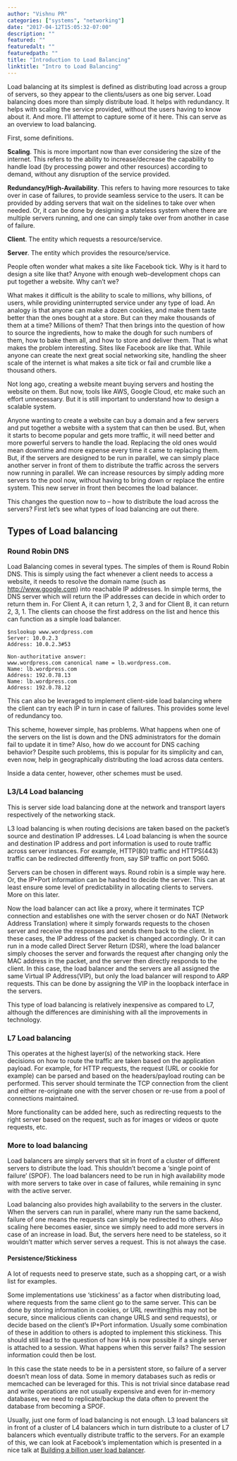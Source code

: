 ```yaml
---
author: "Vishnu PR"
categories: ["systems", "networking"]
date: "2017-04-12T15:05:32-07:00"
description: ""
featured: ""
featuredalt: ""
featuredpath: ""
title: "Introduction to Load Balancing"
linktitle: "Intro to Load Balancing"
---
```


Load balancing at its simplest is defined as distributing load across a group of servers, so they appear to the clients/users as one big server. Load balancing does more than simply distribute load. It helps with redundancy. It helps with scaling the service provided, without the users having to know about it. And more. I’ll attempt to capture some of it here. This can serve as an overview to load balancing.

First, some definitions.

**Scaling**. This is more important now than ever considering the size of the internet. This refers to the ability to increase/decrease the capability to handle load (by processing power and other resources) according to demand, without any disruption of the service provided.

**Redundancy/High-Availability**. This refers to having more resources to take over in case of failures, to provide seamless service to the users. It can be provided by adding servers that wait on the sidelines to take over when needed. Or, it can be done by designing a stateless system where there are multiple servers running, and one can simply take over from another in case of failure.

**Client**. The entity which requests a resource/service.

**Server**. The entity which provides the resource/service.

People often wonder what makes a site like Facebook tick. Why is it hard to design a site like that? Anyone with enough web-development chops can put together a website. Why can’t we?

What makes it difficult is the ability to scale to millions, why billions, of users, while providing uninterrupted service under any type of load. An analogy is that anyone can make a dozen cookies, and make them taste better than the ones bought at a store. But can they make thousands of them at a time? Millions of them? That then brings into the question of how to source the ingredients, how to make the dough for such numbers of them, how to bake them all, and how to store and deliver them. That is what makes the problem interesting. Sites like Facebook are like that. While anyone can create the next great social networking site, handling the sheer scale of the internet is what makes a site tick or fail and crumble like a thousand others.

Not long ago, creating a website meant buying servers and hosting the website on them. But now, tools like AWS, Google Cloud, etc make such an effort unnecessary. But it is still important to understand how to design a scalable system.

Anyone wanting to create a website can buy a domain and a few servers and put together a website with a system that can then be used. But, when it starts to become popular and gets more traffic, it will need better and more powerful servers to handle the load. Replacing the old ones would mean downtime and more expense every time it came to replacing them. But, if the servers are designed to be run in parallel, we can simply place another server in front of them to distribute the traffic across the servers now running in parallel. We can increase resources by simply adding more servers to the pool now, without having to bring down or replace the entire system. This new server in front then becomes the load balancer.

This changes the question now to – how to distribute the load across the servers? First let’s see what types of load balancing are out there.

## Types of Load balancing

### Round Robin DNS

Load Balancing comes in several types. The simples of them is Round Robin DNS. This is simply using the fact whenever a client needs to access a website, it needs to resolve the domain name (such as http://www.google.com) into reachable IP addresses. In simple terms, the DNS server which will return the IP addresses can decide in which order to return them in. For Client A, it can return 1, 2, 3 and for Client B, it can return 2, 3, 1. The clients can choose the first address on the list and hence this can function as a simple load balancer.

```
$nslookup www.wordpress.com
Server: 10.0.2.3
Address: 10.0.2.3#53

Non-authoritative answer:
www.wordpress.com canonical name = lb.wordpress.com.
Name: lb.wordpress.com
Address: 192.0.78.13
Name: lb.wordpress.com
Address: 192.0.78.12
```

This can also be leveraged to implement client-side load balancing where the client can try each IP in turn in case of failures. This provides some level of redundancy too.

This scheme, however simple, has problems. What happens when one of the servers on the list is down and the DNS administrators for the domain fail to update it in time? Also, how do we account for DNS caching behavior? Despite such problems, this is popular for its simplicity and can, even now, help in geographically distributing the load across data centers.

Inside a data center, however, other schemes must be used.

### L3/L4 Load balancing

This is server side load balancing done at the network and transport layers respectively of the networking stack.

L3 load balancing is when routing decisions are taken based on the packet’s source and destination IP addresses. L4 Load balancing is when the source and destination IP address and port information is used to route traffic across server instances. For example, HTTP(80) traffic and HTTPS(443) traffic can be redirected differently from, say SIP traffic on port 5060.

Servers can be chosen in different ways. Round robin is a simple way here. Or, the IP+Port information can be hashed to decide the server. This can at least ensure some level of predictability in allocating clients to servers. More on this later.

Now the load balancer can act like a proxy, where it terminates TCP connection and establishes one with the server chosen or do NAT (Network Address Translation) where it simply forwards requests to the chosen server and receive the responses and sends them back to the client. In these cases, the IP address of the packet is changed accordingly. Or it can run in a mode called Direct Server Return (DSR), where the load balancer simply chooses the server and forwards the request after changing only the MAC address in the packet, and the server then directly responds to the client. In this case, the load balancer and the servers are all assigned the same Virtual IP Address(VIP), but only the load balancer will respond to ARP requests. This can be done by assigning the VIP in the loopback interface in the servers.

This type of load balancing is relatively inexpensive as compared to L7, although the differences are diminishing with all the improvements in technology.

### L7 Load balancing

This operates at the highest layer(s) of the networking stack. Here decisions on how to route the traffic are taken based on the application payload. For example, for HTTP requests, the request (URL or cookie for example) can be parsed and based on the headers/payload routing can be performed. This server should terminate the TCP connection from the client and either re-originate one with the server chosen or re-use from a pool of connections maintained.

More functionality can be added here, such as redirecting requests to the right server based on the request, such as for images or videos or quote requests, etc.

### More to load balancing

Load balancers are simply servers that sit in front of a cluster of different servers to distribute the load. This shouldn’t become a ‘single point of failure’ (SPOF). The load balancers need to be run in high availability mode with more servers to take over in case of failures, while remaining in sync with the active server.

Load balancing also provides high availability to the servers in the cluster. When the servers can run in parallel, where many run the same backend, failure of one means the requests can simply be redirected to others. Also scaling here becomes easier, since we simply need to add more servers in case of an increase in load. But, the servers here need to be stateless, so it wouldn’t matter which server serves a request. This is not always the case.

#### Persistence/Stickiness

A lot of requests need to preserve state, such as a shopping cart, or a wish list for examples.

Some implementations use ‘stickiness’ as a factor when distributing load, where requests from the same client go to the same server. This can be done by storing information in cookies, or URL rewriting(this may not be secure, since malicious clients can change URLS and send requests), or decide based on the client’s IP+Port information. Usually some combination of these in addition to others is adopted to implement this stickiness. This should still lead to the question of how HA is now possible if a single server is attached to a session. What happens when this server fails? The session information could then be lost.

In this case the state needs to be in a persistent store, so failure of a server doesn’t mean loss of data. Some in memory databases such as redis or memcached can be leveraged for this.  This is not trivial since database read and write operations are not usually expensive and even for in-memory databases, we need to replicate/backup the data often to prevent the database from becoming a SPOF.

Usually, just one form of load balancing is not enough. L3 load balancers sit in front of a cluster of L4 balancers which in turn distribute to a cluster of L7 balancers which eventually distribute traffic to the servers. For an example of this, we can look at Facebook’s implementation which is presented in a nice talk at [Building a billion user load balancer](https://www.usenix.org/conference/srecon15europe/program/presentation/shuff).
